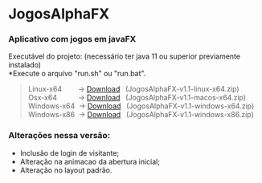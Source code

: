 # JogosAlphaFX

### Aplicativo com jogos em javaFX

Executável do projeto: (necessário ter java 11 ou superior previamente instalado)<br/>
\*Execute o arquivo \"run.sh\" ou \"run.bat\".<br/>
> Linux-x64	&emsp;&emsp;-> [Download](https://github.com/fabioalves95472/jogosAlphaFX/archive/refs/tags/v1.1-linux-x64.zip) &ensp;(JogosAlphaFX-v1.1-linux-x64.zip)<br/>
> Osx-x64&emsp;&emsp;&emsp;-> [Download](https://github.com/fabioalves95472/jogosAlphaFX/archive/refs/tags/v1.1-macos-x64.zip) &ensp;(JogosAlphaFX-v1.1-macos-x64.zip)<br/>
> Windows-x64 &nbsp;-> [Download](https://github.com/fabioalves95472/jogosAlphaFX/archive/refs/tags/v1.1-windows-x64.zip) &ensp;(JogosAlphaFX-v1.1-windows-x64.zip)<br/>
> Windows-x86 &nbsp;-> [Download](https://github.com/fabioalves95472/jogosAlphaFX/archive/refs/tags/v1.1-windows-x86.zip) &ensp;(JogosAlphaFX-v1.1-windows-x86.zip)

### Alterações nessa versão:
- Inclusão de login de visitante;
- Alteração na animacao da abertura inicial;
- Alteração no layout padrão.
   
<!-- -->
